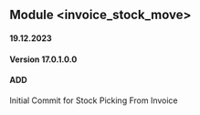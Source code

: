 ## Module <invoice_stock_move>

#### 19.12.2023
#### Version 17.0.1.0.0
#### ADD

Initial Commit for Stock Picking From Invoice
